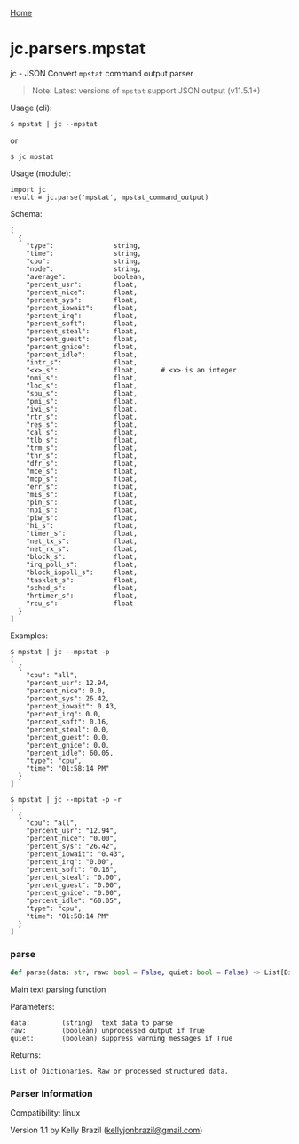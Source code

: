 [Home](https://kellyjonbrazil.github.io/jc/)
<a id="jc.parsers.mpstat"></a>

# jc.parsers.mpstat

jc - JSON Convert `mpstat` command output parser

> Note: Latest versions of `mpstat` support JSON output (v11.5.1+)

Usage (cli):

    $ mpstat | jc --mpstat

or

    $ jc mpstat

Usage (module):

    import jc
    result = jc.parse('mpstat', mpstat_command_output)

Schema:

    [
      {
        "type":               string,
        "time":               string,
        "cpu":                string,
        "node":               string,
        "average":            boolean,
        "percent_usr":        float,
        "percent_nice":       float,
        "percent_sys":        float,
        "percent_iowait":     float,
        "percent_irq":        float,
        "percent_soft":       float,
        "percent_steal":      float,
        "percent_guest":      float,
        "percent_gnice":      float,
        "percent_idle":       float,
        "intr_s":             float,
        "<x>_s":              float,      # <x> is an integer
        "nmi_s":              float,
        "loc_s":              float,
        "spu_s":              float,
        "pmi_s":              float,
        "iwi_s":              float,
        "rtr_s":              float,
        "res_s":              float,
        "cal_s":              float,
        "tlb_s":              float,
        "trm_s":              float,
        "thr_s":              float,
        "dfr_s":              float,
        "mce_s":              float,
        "mcp_s":              float,
        "err_s":              float,
        "mis_s":              float,
        "pin_s":              float,
        "npi_s":              float,
        "piw_s":              float,
        "hi_s":               float,
        "timer_s":            float,
        "net_tx_s":           float,
        "net_rx_s":           float,
        "block_s":            float,
        "irq_poll_s":         float,
        "block_iopoll_s":     float,
        "tasklet_s":          float,
        "sched_s":            float,
        "hrtimer_s":          float,
        "rcu_s":              float
      }
    ]

Examples:

    $ mpstat | jc --mpstat -p
    [
      {
        "cpu": "all",
        "percent_usr": 12.94,
        "percent_nice": 0.0,
        "percent_sys": 26.42,
        "percent_iowait": 0.43,
        "percent_irq": 0.0,
        "percent_soft": 0.16,
        "percent_steal": 0.0,
        "percent_guest": 0.0,
        "percent_gnice": 0.0,
        "percent_idle": 60.05,
        "type": "cpu",
        "time": "01:58:14 PM"
      }
    ]

    $ mpstat | jc --mpstat -p -r
    [
      {
        "cpu": "all",
        "percent_usr": "12.94",
        "percent_nice": "0.00",
        "percent_sys": "26.42",
        "percent_iowait": "0.43",
        "percent_irq": "0.00",
        "percent_soft": "0.16",
        "percent_steal": "0.00",
        "percent_guest": "0.00",
        "percent_gnice": "0.00",
        "percent_idle": "60.05",
        "type": "cpu",
        "time": "01:58:14 PM"
      }
    ]

<a id="jc.parsers.mpstat.parse"></a>

### parse

```python
def parse(data: str, raw: bool = False, quiet: bool = False) -> List[Dict]
```

Main text parsing function

Parameters:

    data:        (string)  text data to parse
    raw:         (boolean) unprocessed output if True
    quiet:       (boolean) suppress warning messages if True

Returns:

    List of Dictionaries. Raw or processed structured data.

### Parser Information
Compatibility:  linux

Version 1.1 by Kelly Brazil (kellyjonbrazil@gmail.com)
